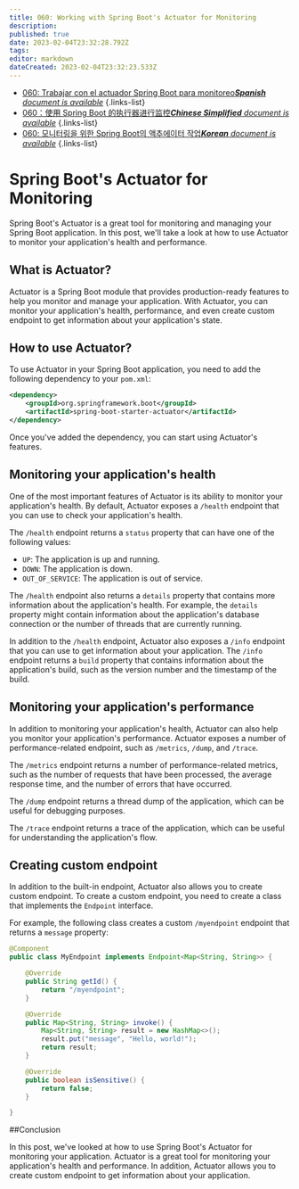 ```yaml
---
title: 060: Working with Spring Boot's Actuator for Monitoring
description: 
published: true
date: 2023-02-04T23:32:28.792Z
tags: 
editor: markdown
dateCreated: 2023-02-04T23:32:23.533Z
---
```


- [060: Trabajar con el actuador Spring Boot para monitoreo***Spanish** document is available*](/es/Knowledge-base/Spring-Boot/Learning/060-working-with-spring-boot-s-actuator-for-monitoring)
{.links-list}
- [060：使用 Spring Boot 的执行器进行监控***Chinese Simplified** document is available*](/zh/Knowledge-base/Spring-Boot/Learning/060-working-with-spring-boot-s-actuator-for-monitoring)
{.links-list}
- [060: 모니터링을 위한 Spring Boot의 액추에이터 작업***Korean** document is available*](/ko/Knowledge-base/Spring-Boot/Learning/060-working-with-spring-boot-s-actuator-for-monitoring)
{.links-list}


# Spring Boot's Actuator for Monitoring 

Spring Boot's Actuator is a great tool for monitoring and managing your Spring Boot application. In this post, we'll take a look at how to use Actuator to monitor your application's health and performance.

## What is Actuator? 

Actuator is a Spring Boot module that provides production-ready features to help you monitor and manage your application. With Actuator, you can monitor your application's health, performance, and even create custom endpoint to get information about your application's state.

## How to use Actuator?

To use Actuator in your Spring Boot application, you need to add the following dependency to your `pom.xml`:

```xml
<dependency>
    <groupId>org.springframework.boot</groupId>
    <artifactId>spring-boot-starter-actuator</artifactId>
</dependency>
```

Once you've added the dependency, you can start using Actuator's features.

## Monitoring your application's health

One of the most important features of Actuator is its ability to monitor your application's health. By default, Actuator exposes a `/health` endpoint that you can use to check your application's health.

The `/health` endpoint returns a `status` property that can have one of the following values:

- `UP`: The application is up and running.
- `DOWN`: The application is down.
- `OUT_OF_SERVICE`: The application is out of service.

The `/health` endpoint also returns a `details` property that contains more information about the application's health. For example, the `details` property might contain information about the application's database connection or the number of threads that are currently running.

In addition to the `/health` endpoint, Actuator also exposes a `/info` endpoint that you can use to get information about your application. The `/info` endpoint returns a `build` property that contains information about the application's build, such as the version number and the timestamp of the build.

## Monitoring your application's performance 

In addition to monitoring your application's health, Actuator can also help you monitor your application's performance. Actuator exposes a number of performance-related endpoint, such as `/metrics`, `/dump`, and `/trace`.

The `/metrics` endpoint returns a number of performance-related metrics, such as the number of requests that have been processed, the average response time, and the number of errors that have occurred.

The `/dump` endpoint returns a thread dump of the application, which can be useful for debugging purposes.

The `/trace` endpoint returns a trace of the application, which can be useful for understanding the application's flow.

## Creating custom endpoint 

In addition to the built-in endpoint, Actuator also allows you to create custom endpoint. To create a custom endpoint, you need to create a class that implements the `Endpoint` interface.

For example, the following class creates a custom `/myendpoint` endpoint that returns a `message` property:

```java
@Component
public class MyEndpoint implements Endpoint<Map<String, String>> {

    @Override
    public String getId() {
        return "/myendpoint";
    }

    @Override
    public Map<String, String> invoke() {
        Map<String, String> result = new HashMap<>();
        result.put("message", "Hello, world!");
        return result;
    }

    @Override
    public boolean isSensitive() {
        return false;
    }

}
```

##Conclusion 

In this post, we've looked at how to use Spring Boot's Actuator for monitoring your application. Actuator is a great tool for monitoring your application's health and performance. In addition, Actuator allows you to create custom endpoint to get information about your application.